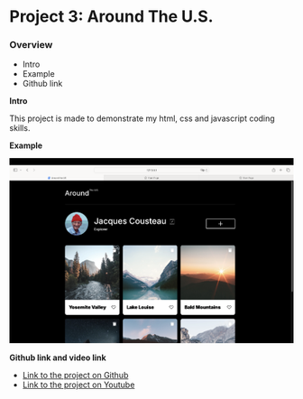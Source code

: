 # Project 3: Around The U.S.

### Overview

- Intro
- Example
- Github link

**Intro**

This project is made to demonstrate my html, css and javascript coding skills.

**Example**

![screen width: 1280px](./images/screenshot.png)

**Github link and video link**

- [Link to the project on Github](https://twoorcas.github.io/se_project_aroundtheus/)
- [Link to the project on Youtube](https://youtu.be/OBBMbJKuBOQ)
